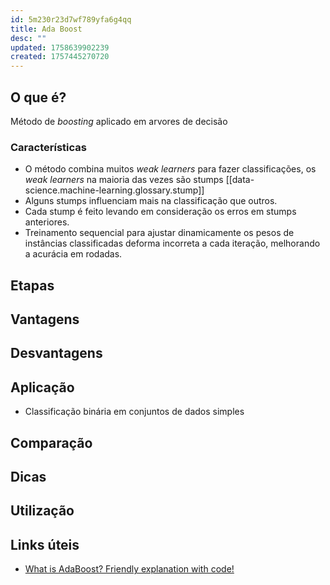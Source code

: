 ```yaml
---
id: 5m230r23d7wf789yfa6g4qq
title: Ada Boost
desc: ""
updated: 1758639902239
created: 1757445270720
---
```


## O que é?

Método de _boosting_ aplicado em arvores de decisão

### Características

- O método combina muitos _weak learners_ para fazer classificações, os _weak learners_ na maioria das vezes são stumps [[data-science.machine-learning.glossary.stump]]
- Alguns stumps influenciam mais na classificação que outros.
- Cada stump é feito levando em consideração os erros em stumps anteriores.
- Treinamento sequencial para ajustar dinamicamente os pesos de instâncias classificadas deforma incorreta a cada iteração, melhorando a acurácia em rodadas.

## Etapas

## Vantagens

## Desvantagens

## Aplicação

- Classificação binária em conjuntos de dados simples

## Comparação

## Dicas

## Utilização

## Links úteis

- [What is AdaBoost? Friendly explanation with code!](https://www.youtube.com/watch?v=AtYN8QP-U6w)
